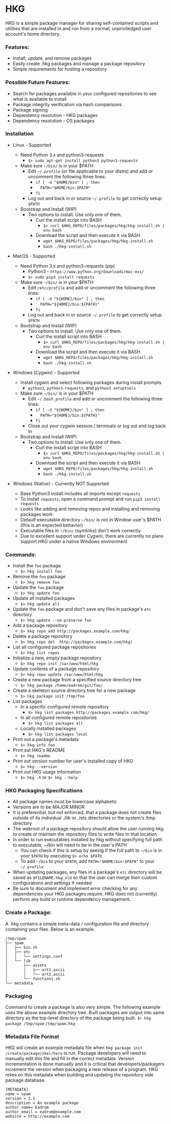 # HKG

HKG is a simple package manager for sharing self-contained scripts and utilities that are installed in and run from a normal, unpriviledged user account's home directory.

### Features:
* Install, update, and remove packages
* Easily create .hkg packages and manage a package repository
* Simple requirements for hosting a repository

### Possible Future Features:
* Search for packages available in your configured repositories to see what is available to install
* Package integrity verification via hash comparisons
* Package signing
* Dependency resolution - HKG packages
* Dependency resolution - OS packages

### Installation
* Linux - Supported
    * Need Python 3.x and python3-requests
        * `$> sudo apt-get install python3 python3-requests`
    * Make sure `~/bin/` is in your $PATH
        * Edit `~/.profile` (or file applicable to your distro) and add or uncomment the following three lines:
            * `if [ -d "$HOME/bin" ] ; then`
            * `  PATH="$HOME/bin:$PATH"`
            * `fi`
        * Log out and back in or source `~/.profile` to get correctly setup `$PATH`
    * Bootstrap and Install (WIP)
        * Two options to install.  Use only one of them.
            * Curl the install script into BASH
                * `$> curl $HKG_REPO/files/packages/hkg/hkg-install.sh | env bash`
            * Download the script and then execute it via BASH
                * `wget $HKG_REPO/files/packages/hkg/hkg-install.sh`
                * `bash ./hkg-install.sh`

* MacOS - Supported
    * Need Python 3.x and python3-requests (pip)
        * Python3 - `https://www.python.org/downloads/mac-osx/`
        * `$> sudo pip3 install requests`
    * Make sure `~/bin/` is in your $PATH
        * Edit `/etc/profile` and add or uncomment the following three lines:
            * `if [ -d "${HOME}/bin" ] ; then`
            * `  PATH="${HOME}/bin:${PATH}"`
            * `fi`
        * Log out and back in or source `~/.profile` to get correctly setup `$PATH`
    * Bootstrap and Install (WIP)
        * Two options to install.  Use only one of them.
            * Curl the install script into BASH
                * `$> curl $HKG_REPO/files/packages/hkg/hkg-install.sh | env bash`
            * Download the script and then execute it via BASH
                * `wget $HKG_REPO/files/packages/hkg/hkg-install.sh`
                * `bash ./hkg-install.sh`

* Windows (Cygwin) - Supported
    * Install cygwin and select following packages during install prompts
        * `python3`, `python3-requests`, and `python3-setuptools`
    * Make sure `~/bin/` is in your $PATH
        * Edit `~/.bash_profile` and add or uncomment the following three lines:
            * `if [ -d "${HOME}/bin" ] ; then`
            * `  PATH="${HOME}/bin:${PATH}"`
            * `fi`
        * Close out your cygwin session / terminals or log out and log back in
    * Bootstrap and Install (WIP)
        * Two options to install.  Use only one of them.
            * Curl the install script into BASH
                * `$> curl $HKG_REPO/files/packages/hkg/hkg-install.sh | env bash`
            * Download the script and then execute it via BASH
                * `wget $HKG_REPO/files/packages/hkg/hkg-install.sh`
                * `bash ./hkg-install.sh`

* Windows (Native) - Currently NOT Supported
    * Base Python3 install includes all imports except `requests`
    * To install `requests`, open a command prompt and run `pip3 install requests`
    * Looks like adding and removing repos and installing and removing packages work
    * Default executable directory `~/bin/` is not in Window user's $PATH (this is an expected behavior)
    * Executable files in `~/bin/` (symlinks) don't work correctly
    * Due to excellent support under Cygwin, there are currently no plans support HKG under a native Windows environment

### Commands:
* Install the `foo` package
    * `$> hkg install foo`
* Remove the `foo` package
    * `$> hkg remove foo`
* Update the `foo` package
    * `$> hkg update foo`
* Update all installed packages
    * `$> hkg update all`
* Update the `foo` package and don't save any files in package's `etc` directory
    * `$> hkg update --no-preserve foo`
* Add a package repository
    * `$> hkg repo add http://packages.example.com/hkg/`
* Delete a package repository
    * `$> hkg repo del  http://packages.example.com/hkg/`
* List all configured package repositories
    * `$> hkg list repos`
* Initialize a new, empty package repository
    * `$> hkg repo init /var/www/html/hkg`
* Update contents of a package repository
    * `$> hkg repo update /var/www/html/hkg`
* Create a new package from a specified source directory tree
    * `$> hkg package /home/eadrom/git/foo/`
* Create a skeleton source directory tree for a new package
    * `$> hkg package init /tmp/foo`
* List packages
    * In a specific configured remote repository
        * `$> hkg list packages http://packages.example.com/hkg/`
    * In all configured remote repositories
        * `$> hkg list packages all`
    * Locally installed packages
        * `$> hkg list packages local`
* Print out a package's metadata
    * `$> hkg info foo`
* Print out HKG's README
    * `$> hkg readme`
* Print out version number for user's installed copy of HKG
    * `$> hkg --version`
* Print out HKG usage information
    * `$> hkg -h` or `$> hkg --help`


### HKG Packaging Specifications
* All package names must be lowercase alphabetic
* Versions are to be $MAJOR.$MINOR
* It is preferential, but not enforced, that a package does not create files outside of its individual ./lib or ./etc directories or the system's /tmp directory
* The webroot of a package repository should allow the user running hkg to create or maintain the repository files to write files to that location
* In order to run executables installed by hkg without specifying full path to executable, ~/bin will need to be in the user's PATH
    * You can check if this is setup by seeing if the full path to `~/bin` is in your `$PATH` by executing `$> echo $PATH`
    * To add `~/bin` to your `$PATH`, add `PATH="$HOME/bin:$PATH"` to your `~/.profile`
* When updating packages, any files in a package's `etc` directory will be saved as `$FILENAME.hkg_old` so that the user can merge their custom configurations and settings if needed
* Be sure to document and implement error checking for any dependencies your HKG packages require.  HKG does not (currently) perform any build or runtime dependency management.

### Create a Package:
A .hkg contains a simple meta-data / configuration file and directory containing your files.  Below is an example.

```
/tmp/spam
├── spam
│   ├── bin.sh
│   ├── etc
│   │   └── settings.conf
│   └── lib
│       ├── assets
│       │   ├── art1.ascii
│       │   └── art2.ascii
│       └── functions.sh
└── metadata
```

### Packaging
Command to create a package is also very simple.  The following example uses the above example directory tree.  Built packages are output into same directory as the top-level directory of the package being built.
`$> hkg package /tmp/spam`
`/tmp/spam.hkg`

### Metadata File Format
HKG will create an example metadata file when `hkg package init /create/package/skel/here` is run.  Package developers will need to manually edit this file and fill in the correct metadata.
Version incrementation is done manually and it is critical that developers/packagers increment the version when packaging a new release of a program.  HKG relies on this metadata when building and updating the repository side package database.

```
[METADATA]
name = spam
version = 2.1
description = An example package
author_name= Eadrom
author_email = eadrom@example.com
website = http://example.com
```
